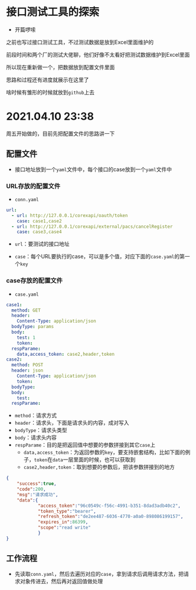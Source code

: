 # 接口测试工具的探索


- 开篇啰嗦

之前也写过接口测试工具，不过测试数据是放到Excel里面维护的

前段时间和两个厂的测试大佬聊，他们好像不太看好把测试数据维护到Excel里面

所以现在重新做一个，把数据放到配置文件里面

思路和过程还有进度就展示在这里了

啥时候有雏形的时候就放到`github`上去

# 2021.04.10 23:38

周五开始做的，目前先把配置文件的思路讲一下

## 配置文件

- 接口地址放到一个`yaml`文件中，每个接口的case放到一个`yaml`文件中

### URL存放的配置文件

- `conn.yaml`

```yaml
url:
  - url: http://127.0.0.1/corexapi/oauth/token
    case: case1,case2
  - url: http://127.0.0.1/corexapi/external/pacs/cancelRegister
    case: case3,case4
```

- `url`：要测试的接口地址

- `case`：每个URL要执行的case，可以是多个值，对应下面的`case.yaml`的第一个`key`

### case存放的配置文件

- `case.yaml`

```yaml
case1:
  method: GET
  header:
    Content-Type: application/json
  bodyType: params
  body:
    test: 1
    token: 
  respParame:
    data,access_token: case2,header,token
case2:
  method: POST
  header: json
    Content-Type: application/json
    token: 
  bodyType: 
  body:
    test: 
  respParame:
```

- `method`：请求方式
- `header`：请求头，下面是请求头的内容，成对写入
- `bodyType`：请求头类型
- `body`：请求头内容
- `respParame`：目的是把返回值中想要的参数拼接到其它`case`上
  - `data,access_token`：为返回参数的`key`，要支持嵌套结构，比如下面的例子，`token`在`data`一层里面的时候，也可以获取到
  - `case2,header,token`：取到想要的参数后，把该参数拼接到的地方

```json
{
    "success":true,
    "code":200,
    "msg":"请求成功",
    "data":{
        	"access_token":"96c0549c-f56c-4991-b351-8dad3adb40c2",
        	"token_type":"bearer",
        	"refresh_token":"de2ee487-6036-4770-a0a0-898086199157",
       		"expires_in":86399,
       		"scope":"read write"
        	}
}
```

## 工作流程

- 先读取`conn.yaml`，然后去遍历对应的`case`，拿到请求后调用请求方法，把请求对象传进去，然后再对返回值做处理
